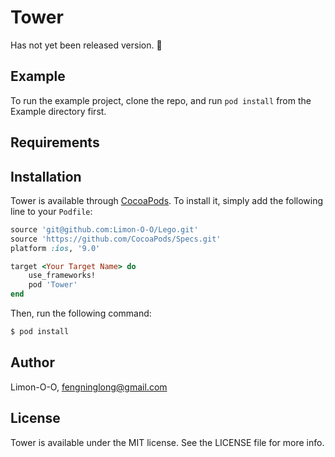 # Tower

Has not yet been released version. 🙈

## Example

To run the example project, clone the repo, and run `pod install` from the Example directory first.

## Requirements

## Installation

Tower is available through [CocoaPods](http://cocoapods.org). To install
it, simply add the following line to your `Podfile`:

```ruby
source 'git@github.com:Limon-O-O/Lego.git'
source 'https://github.com/CocoaPods/Specs.git'
platform :ios, '9.0'

target <Your Target Name> do
	use_frameworks!
    pod 'Tower'
end
```

Then, run the following command:

```bash
$ pod install
```

## Author

Limon-O-O, fengninglong@gmail.com

## License

Tower is available under the MIT license. See the LICENSE file for more info.


